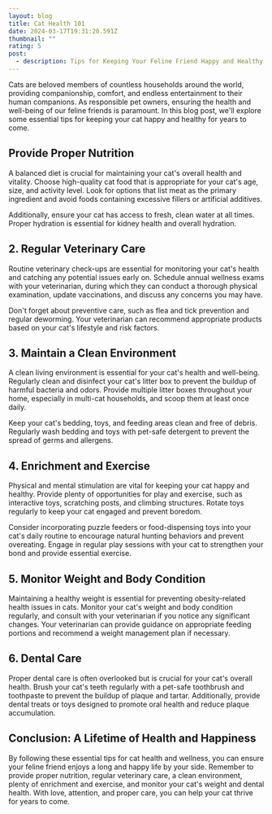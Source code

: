 ```yaml
---
layout: blog
title: Cat Health 101
date: 2024-03-17T19:31:20.591Z
thumbnail: ""
rating: 5
post:
  - description: Tips for Keeping Your Feline Friend Happy and Healthy
---
```


Cats are beloved members of countless households around the world,
providing companionship, comfort, and endless entertainment to their human companions. As responsible pet owners, ensuring the health and well-being of our feline friends is paramount. In this blog post, we\'ll explore some essential tips for keeping your cat happy and healthy for years to come.

## Provide Proper Nutrition

A balanced diet is crucial for maintaining your cat\'s overall health
and vitality. Choose high-quality cat food that is appropriate for your
cat\'s age, size, and activity level. Look for options that list meat as
the primary ingredient and avoid foods containing excessive fillers or
artificial additives.

Additionally, ensure your cat has access to fresh, clean water at all
times. Proper hydration is essential for kidney health and overall
hydration.

## 2. Regular Veterinary Care

Routine veterinary check-ups are essential for monitoring your cat\'s
health and catching any potential issues early on. Schedule annual
wellness exams with your veterinarian, during which they can conduct a
thorough physical examination, update vaccinations, and discuss any
concerns you may have.

Don\'t forget about preventive care, such as flea and tick prevention
and regular deworming. Your veterinarian can recommend appropriate
products based on your cat\'s lifestyle and risk factors.

## 3. Maintain a Clean Environment

A clean living environment is essential for your cat\'s health and
well-being. Regularly clean and disinfect your cat\'s litter box to
prevent the buildup of harmful bacteria and odors. Provide multiple
litter boxes throughout your home, especially in multi-cat households,
and scoop them at least once daily.

Keep your cat\'s bedding, toys, and feeding areas clean and free of
debris. Regularly wash bedding and toys with pet-safe detergent to
prevent the spread of germs and allergens.

## 4. Enrichment and Exercise

Physical and mental stimulation are vital for keeping your cat happy and
healthy. Provide plenty of opportunities for play and exercise, such as
interactive toys, scratching posts, and climbing structures. Rotate toys
regularly to keep your cat engaged and prevent boredom.

Consider incorporating puzzle feeders or food-dispensing toys into your
cat\'s daily routine to encourage natural hunting behaviors and prevent
overeating. Engage in regular play sessions with your cat to strengthen
your bond and provide essential exercise.

## 5. Monitor Weight and Body Condition

Maintaining a healthy weight is essential for preventing obesity-related
health issues in cats. Monitor your cat\'s weight and body condition
regularly, and consult with your veterinarian if you notice any
significant changes. Your veterinarian can provide guidance on
appropriate feeding portions and recommend a weight management plan if
necessary.

## 6. Dental Care

Proper dental care is often overlooked but is crucial for your cat\'s
overall health. Brush your cat\'s teeth regularly with a pet-safe
toothbrush and toothpaste to prevent the buildup of plaque and tartar.
Additionally, provide dental treats or toys designed to promote oral
health and reduce plaque accumulation.

## Conclusion: A Lifetime of Health and Happiness

By following these essential tips for cat health and wellness, you can
ensure your feline friend enjoys a long and happy life by your side.
Remember to provide proper nutrition, regular veterinary care, a clean
environment, plenty of enrichment and exercise, and monitor your cat\'s
weight and dental health. With love, attention, and proper care, you can
help your cat thrive for years to come.
